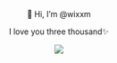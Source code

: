 

<div align="center">
👋 Hi, I’m @wixxm


I love you three thousand✨
</div>

<div align="center">
 <small><img src="https://v1.jinrishici.com/all.svg?font-size=24&spacing=6"></small>
</div>


<!---
wixxm/wixxm is a ✨ special ✨ repository because its `README.md` (this file) appears on your GitHub profile.
You can click the Preview link to take a look at your changes.
--->
